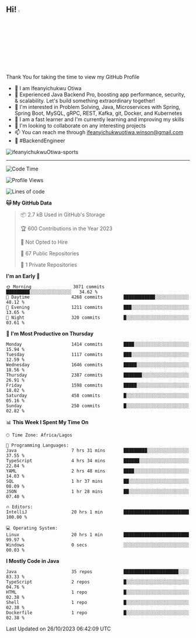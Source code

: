 <!-- BLOG-POST-LIST:START --><!-- BLOG-POST-LIST:END -->

## Hi! <img src="https://media.giphy.com/media/hvRJCLFzcasrR4ia7z/giphy.gif" width="4%"> 

Thank You for taking the time to view my GitHub Profile

- 👋 I am Ifeanyichukwu Otiwa
- 🚀 Experienced Java Backend Pro, boosting app performance, security, & scalability. Let's build something extraordinary together!
- 👀 I'm interested in Problem Solving, Java, Microservices with Spring, Spring Boot, MySQL, gRPC, REST, Kafka, git, Docker, and Kubernetes
- 🌱 I am a fast learner and I'm currently learning and improving my skills
- 💞️ I'm looking to collaborate on any interesting projects
- 📫 You can reach me through ifeanyichukwuotiwa.winson@gmail.com
- 🚀 #BackendEngineer

<p align="left" marginTop="10px"> <img src="https://komarev.com/ghpvc/?username=ifeanyichukwuOtiwa-sports&label=Profile%20views&color=0e75b6&style=for-the-badge" alt="ifeanyichukwuOtiwa-sports" /> </p>

***

<!--START_SECTION:waka-->
![Code Time](http://img.shields.io/badge/Code%20Time-1%2C851%20hrs%2028%20mins-blue)

![Profile Views](http://img.shields.io/badge/Profile%20Views-4-blue)

![Lines of code](https://img.shields.io/badge/From%20Hello%20World%20I%27ve%20Written-3.6%20million%20lines%20of%20code-blue)

**🐱 My GitHub Data** 

> 📦 2.7 kB Used in GitHub's Storage 
 > 
> 🏆 600 Contributions in the Year 2023
 > 
> 🚫 Not Opted to Hire
 > 
> 📜 67 Public Repositories 
 > 
> 🔑 1 Private Repositories 
 > 
**I'm an Early 🐤** 

```text
🌞 Morning                3071 commits        █████████░░░░░░░░░░░░░░░░   34.62 % 
🌆 Daytime                4268 commits        ████████████░░░░░░░░░░░░░   48.12 % 
🌃 Evening                1211 commits        ███░░░░░░░░░░░░░░░░░░░░░░   13.65 % 
🌙 Night                  320 commits         █░░░░░░░░░░░░░░░░░░░░░░░░   03.61 % 
```
📅 **I'm Most Productive on Thursday** 

```text
Monday                   1414 commits        ████░░░░░░░░░░░░░░░░░░░░░   15.94 % 
Tuesday                  1117 commits        ███░░░░░░░░░░░░░░░░░░░░░░   12.59 % 
Wednesday                1646 commits        █████░░░░░░░░░░░░░░░░░░░░   18.56 % 
Thursday                 2387 commits        ███████░░░░░░░░░░░░░░░░░░   26.91 % 
Friday                   1598 commits        █████░░░░░░░░░░░░░░░░░░░░   18.02 % 
Saturday                 458 commits         █░░░░░░░░░░░░░░░░░░░░░░░░   05.16 % 
Sunday                   250 commits         █░░░░░░░░░░░░░░░░░░░░░░░░   02.82 % 
```


📊 **This Week I Spent My Time On** 

```text
🕑︎ Time Zone: Africa/Lagos

💬 Programming Languages: 
Java                     7 hrs 31 mins       █████████░░░░░░░░░░░░░░░░   37.55 % 
TypeScript               4 hrs 34 mins       ██████░░░░░░░░░░░░░░░░░░░   22.84 % 
YAML                     2 hrs 48 mins       ████░░░░░░░░░░░░░░░░░░░░░   14.03 % 
SQL                      1 hr 37 mins        ██░░░░░░░░░░░░░░░░░░░░░░░   08.09 % 
JSON                     1 hr 28 mins        ██░░░░░░░░░░░░░░░░░░░░░░░   07.40 % 

🔥 Editors: 
IntelliJ                 20 hrs 1 min        █████████████████████████   100.00 % 

💻 Operating System: 
Linux                    20 hrs 1 min        █████████████████████████   99.97 % 
Windows                  0 secs              ░░░░░░░░░░░░░░░░░░░░░░░░░   00.03 % 
```

**I Mostly Code in Java** 

```text
Java                     35 repos            █████████████████████░░░░   83.33 % 
TypeScript               2 repos             █░░░░░░░░░░░░░░░░░░░░░░░░   04.76 % 
HTML                     1 repo              █░░░░░░░░░░░░░░░░░░░░░░░░   02.38 % 
Shell                    1 repo              █░░░░░░░░░░░░░░░░░░░░░░░░   02.38 % 
Dockerfile               1 repo              █░░░░░░░░░░░░░░░░░░░░░░░░   02.38 % 
```




 Last Updated on 26/10/2023 06:42:09 UTC
<!--END_SECTION:waka-->

<!--
<p align="center">
![trophy](https://github-profile-trophy.vercel.app/?username=ifeanyichukwuOtiwa-sports&theme=onedark) (https://github.com/ryo-ma/github-profile-trophy)
</p>
-->

<!---
ifeanyi-otiwa/ifeanyi-otiwa is a ✨ special ✨ repository because its `README.md` (this file) appears on your GitHub profile.
You can click the Preview link to take a look at your changes.
--->
